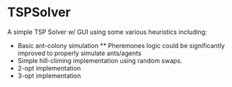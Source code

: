 # TSPSolver
A simple TSP Solver w/ GUI using some various heuristics including:

* Basic ant-colony simulation
** Pheremones logic could be significantly improved to properly simulate ants/agents
* Simple hill-climing implementation using random swaps.
* 2-opt implementation
* 3-opt implementation
